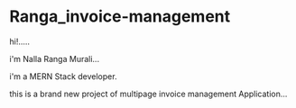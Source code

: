 # Ranga_invoice-management

hi!.....

i'm Nalla Ranga Murali...

i'm a MERN Stack developer.

this is a brand new project of multipage invoice management Application...
